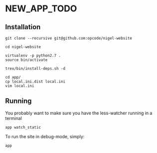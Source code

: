 # NEW_APP_TODO

## Installation

```
git clone --recursive git@github.com:opcode/nigel-website

cd nigel-website

virtualenv -p python2.7 .
source bin/activate

trex/bin/install-deps.sh -d

cd app/
cp local.ini.dist local.ini
vim local.ini
```

## Running

You probably want to make sure you have the less-watcher running in a terminal

```
app watch_static
```

To run the site in debug-mode, simply:

```
app
```
